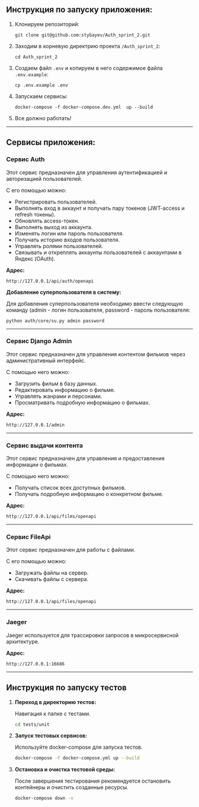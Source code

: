 ## Инструкция по запуску приложения:

1) Клонируем репозиторий:
   ```
   git clone git@github.com:stybayev/Auth_sprint_2.git
   ```
2) Заходим в корневую директрию проекта `/Auth_sprint_2`:
   ```
   cd Auth_sprint_2
   ```
3) Создаем файл `.env` и копируем в него содержимое файла `.env.example`:
   ```
   cp .env.example .env
   ```
4) Запускаем сервисы:
   ```
   docker-compose -f docker-compose.dev.yml  up --build 
   ```
5) Все должно работать!
***

## Сервисы приложения:

### Сервис Auth

Этот сервис предназначен для управления аутентификацией и авторизацией пользователей.

С его помощью можно:

- Регистрировать пользователей.
- Выполнять вход в аккаунт и получать пару токенов (JWT-access и refresh токены).
- Обновлять access-токен.
- Выполнять выход из аккаунта.
- Изменять логин или пароль пользователя.
- Получать историю входов пользователя.
- Управлять ролями пользователей.
- Связывать и откреплять аккаунты пользователей с аккаунтами в Яндекс (OAuth).

**Адрес:**

```
http://127.0.0.1/api/auth/openapi
```

**Добавление суперпользователя в систему:**

Для добавления суперпользователя необходимо ввести следующую команду (admin - логин пользователя, password - пароль
пользователя:

```
python auth/core/su.py admin password
```
***

### Сервис Django Admin

Этот сервис предназначен для управления контентом фильмов через административный интерфейс.

С помощью него можно:

- Загрузить фильм в базу данных.
- Редактировать информацию о фильме.
- Управлять жанрами и персонами.
- Просматривать подробную информацию о фильмах.

**Адрес:**

```
http://127.0.0.1/admin
```
***

### Cервис выдачи контента

Этот сервис предназначен для управления и предоставления информации о фильмах.

С помощью него можно:

- Получать список всех доступных фильмов.
- Получать подробную информацию о конкретном фильме.

**Адрес:**

```
http://127.0.0.1/api/films/openapi
```
***

### Cервис FileApi

Этот сервис предназначен для работы с файлами.

С его помощью можно:

- Загружать файлы на сервер.
- Скачивать файлы с сервера.

**Адрес:**

```
http://127.0.0.1/api/files/openapi
```
***

### Jaeger

Jaeger используется для трассировки запросов в микросервисной архитектуре.

**Адрес:**

```
http://127.0.0.1:16686
```
***

## Инструкция по запуску тестов

1. **Переход в директорию тестов:**

   Навигация к папке с тестами.
   ```bash
   cd tests/unit

2. **Запуск тестовых сервисов:**

   Используйте docker-compose для запуска тестов.
   ```bash
   docker-compose -f docker-compose.yml up --build

3. **Остановка и очистка тестовой среды:**

   После завершения тестирования рекомендуется остановить контейнеры и очистить созданные ресурсы.

   ```bash
   docker-compose down -v
